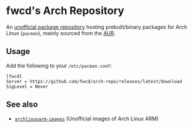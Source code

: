 # fwcd's Arch Repository

An [unofficial package repository](https://wiki.archlinux.org/title/unofficial_user_repositories) hosting prebuilt/binary packages for Arch Linux (`pacman`), mainly sourced from the [AUR](https://aur.archlinux.org).

## Usage

Add the following to your `/etc/pacman.conf`:

```
[fwcd]
Server = https://github.com/fwcd/arch-repo/releases/latest/download
SigLevel = Never
```

## See also

- [`archlinuxarm-images`](https://github.com/fwcd/archlinuxarm-images.git) (Unofficial images of Arch Linux ARM)
